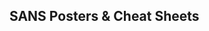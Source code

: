 ## SANS Posters & Cheat Sheets

[]()
<br></br>
[]()
<br></br>
[]()
<br></br>
[]()
<br></br>
[]()
<br></br>


